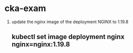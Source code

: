 # cka-exam
1. update the nginx image of the deployment NGINX to 1.19.8
   ## kubectl set image deployment nginx nginx=nginx:1.19.8
